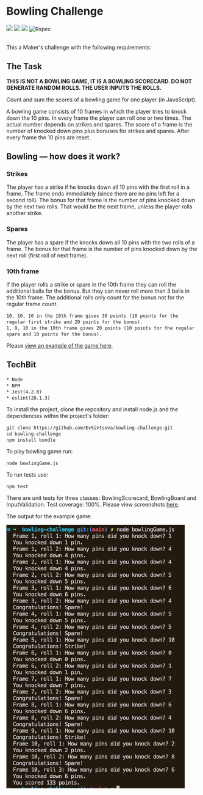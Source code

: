 
Bowling Challenge
=================

<div>
  <img src="https://img.shields.io/badge/javascript-%23323330.svg?style=for-the-badge&logo=javascript&logoColor=%23F7DF1E"/>
  <img src="https://img.shields.io/badge/node.js-6DA55F?style=for-the-badge&logo=node.js&logoColor=white"/>
  <img src="https://img.shields.io/badge/-jest-%23C21325?style=for-the-badge&logo=jest&logoColor=white"/>
  <img src="https://img.shields.io/badge/Unit_tests_coverage:_100-blue?style=for-the-badge&logo=Rspec&logoColor=white" alt="Rspec"/>
</div><br>

This a Maker's challenge with the following requirements:

## The Task

**THIS IS NOT A BOWLING GAME, IT IS A BOWLING SCORECARD. DO NOT GENERATE RANDOM ROLLS. THE USER INPUTS THE ROLLS.**

Count and sum the scores of a bowling game for one player (in JavaScript).

A bowling game consists of 10 frames in which the player tries to knock down the 10 pins. In every frame the player can roll one or two times. The actual number depends on strikes and spares. The score of a frame is the number of knocked down pins plus bonuses for strikes and spares. After every frame the 10 pins are reset.

## Bowling — how does it work?

### Strikes

The player has a strike if he knocks down all 10 pins with the first roll in a frame. The frame ends immediately (since there are no pins left for a second roll). The bonus for that frame is the number of pins knocked down by the next two rolls. That would be the next frame, unless the player rolls another strike.

### Spares

The player has a spare if the knocks down all 10 pins with the two rolls of a frame. The bonus for that frame is the number of pins knocked down by the next roll (first roll of next frame).

### 10th frame

If the player rolls a strike or spare in the 10th frame they can roll the additional balls for the bonus. But they can never roll more than 3 balls in the 10th frame. The additional rolls only count for the bonus not for the regular frame count.

    10, 10, 10 in the 10th frame gives 30 points (10 points for the regular first strike and 20 points for the bonus).
    1, 9, 10 in the 10th frame gives 20 points (10 points for the regular spare and 10 points for the bonus).
    
Please [view an example of the game here](https://github.com/EvSivtsova/bowling-challenge/tree/main/images).

## TechBit

    * Node
    * NPM
    * Jest(4.2.0)
    * eslint(28.1.3)
    
To install the project, clone the repository and install node.js and the dependencies within the project's folder:

```
git clone https://github.com/EvSivtsova/bowling-challenge.git
cd bowling-challenge
npm install bundle
```

To play bowling game run:

```
node bowlingGame.js
```

To run tests use:
```
npm test
```
There are unit tests for three classes: BowlingScorecard, BowlingBoard and InputValidation. Test coverage: 100%. Please view screenshots [here](https://github.com/EvSivtsova/bowling-challenge/tree/main/outputs).

The output for the example game:

<img src='https://github.com/EvSivtsova/bowling-challenge/blob/main/outputs/bowlingGameCLIOuput.png'>
